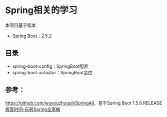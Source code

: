# Spring相关的学习

本项目基于版本
* Spring Boot：2.5.2

## 目录
* spring-boot-config：SpringBoot配置
* spring-boot-actuator：SpringBoot监控

## 参考：
<https://github.com/wuyouzhuguli/SpringAll>，基于Spring Boot 1.5.9.RELEASE  
[极客时间-玩转Spring全家桶](https://time.geekbang.org/course/intro/100023501)